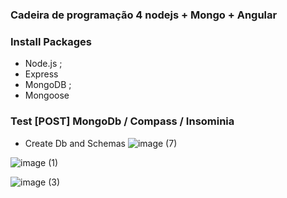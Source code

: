 ### Cadeira de programação 4 nodejs + Mongo + Angular

### Install Packages
- Node.js ;
- Express
- MongoDB ;
- Mongoose

### Test [POST] MongoDb / Compass / Insominia

- Create Db and Schemas
![image (7)](https://user-images.githubusercontent.com/31622166/94873620-16a34800-0426-11eb-9180-132dab911f0a.png)

![image (1)](https://user-images.githubusercontent.com/31622166/92410156-9be25800-f119-11ea-9b8f-fc91127cc998.png)

![image (3)](https://user-images.githubusercontent.com/31622166/92411271-8d963b00-f11d-11ea-9896-441e2f25a4b4.png)




